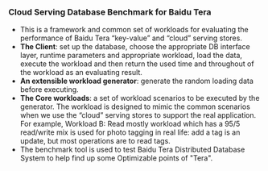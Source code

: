 ### Cloud Serving Database Benchmark for Baidu Tera

* This is a framework and common set of workloads for evaluating the performance of Baidu Tera “key-value” and “cloud” serving stores. 
* **The Client**: set up the database, choose the appropriate DB interface layer, runtime parameters and appropriate workload, load the data, execute the workload and then return the used time and throughout of the workload as an evaluating result.
* **An extensible workload generator**: generate the random loading data before executing.
* **The Core workloads**: a set of workload scenarios to be executed by the generator. The workload is designed to mimic the common scenarios when we use the “cloud” serving stores to support the real application. For example, Workload B: Read mostly workload which has a 95/5 read/write mix is used for photo tagging in real life: add a tag is an update, but most operations are to read tags.
* The benchmark tool is used to test Baidu Tera Distributed Database System to help find up some Optimizable points of "Tera".


